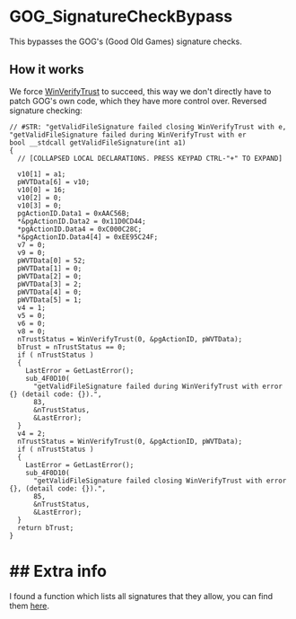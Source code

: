 
# GOG_SignatureCheckBypass
This bypasses the GOG's (Good Old Games) signature checks.

## How it works
We force [WinVerifyTrust](https://learn.microsoft.com/en-us/windows/win32/api/wintrust/nf-wintrust-winverifytrust) to succeed, this way we don't directly have to patch GOG's own code, which they have more control over.
Reversed signature checking:

    // #STR: "getValidFileSignature failed closing WinVerifyTrust with e, "getValidFileSignature failed during WinVerifyTrust with er
    bool __stdcall getValidFileSignature(int a1)
    {
      // [COLLAPSED LOCAL DECLARATIONS. PRESS KEYPAD CTRL-"+" TO EXPAND]
    
      v10[1] = a1;
      pWVTData[6] = v10;
      v10[0] = 16;
      v10[2] = 0;
      v10[3] = 0;
      pgActionID.Data1 = 0xAAC56B;
      *&pgActionID.Data2 = 0x11D0CD44;
      *pgActionID.Data4 = 0xC000C28C;
      *&pgActionID.Data4[4] = 0xEE95C24F;
      v7 = 0;
      v9 = 0;
      pWVTData[0] = 52;
      pWVTData[1] = 0;
      pWVTData[2] = 0;
      pWVTData[3] = 2;
      pWVTData[4] = 0;
      pWVTData[5] = 1;
      v4 = 1;
      v5 = 0;
      v6 = 0;
      v8 = 0;
      nTrustStatus = WinVerifyTrust(0, &pgActionID, pWVTData);
      bTrust = nTrustStatus == 0;
      if ( nTrustStatus )
      {
        LastError = GetLastError();
        sub_4F0D10(
          "getValidFileSignature failed during WinVerifyTrust with error {} (detail code: {}).",
          83,
          &nTrustStatus,
          &LastError);
      }
      v4 = 2;
      nTrustStatus = WinVerifyTrust(0, &pgActionID, pWVTData);
      if ( nTrustStatus )
      {
        LastError = GetLastError();
        sub_4F0D10(
          "getValidFileSignature failed closing WinVerifyTrust with error {}, (detail code: {}).",
          85,
          &nTrustStatus,
          &LastError);
      }
      return bTrust;
    }

# ## Extra info
I found a function which lists all signatures that they allow, you can find them [here](https://github.com/Jasper1467/GOG_SignatureCheckBypass/blob/master/GOG_SignatureCheckBypass/Signatures.txt).
